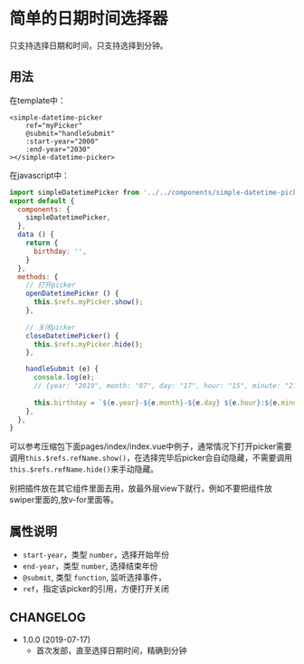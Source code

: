 # 简单的日期时间选择器

只支持选择日期和时间，只支持选择到分钟。

## 用法

在template中：
```vue
<simple-datetime-picker
    ref="myPicker"
    @submit="handleSubmit"
    :start-year="2000"
    :end-year="2030"
></simple-datetime-picker>
```

在javascript中：

```javascript
import simpleDatetimePicker from '../../components/simple-datetime-picker.vue';
export default {
  components: {
    simpleDatetimePicker,
  },
  data () {
    return {
      birthday: '',
    }
  },
  methods: {
    // 打开picker
    openDatetimePicker () {
      this.$refs.myPicker.show();
    },
    
    // 关闭picker
    closeDatetimePicker() {
      this.$refs.myPicker.hide();
    },

    handleSubmit (e) {
      console.log(e);
      // {year: "2019", month: "07", day: "17", hour: "15", minute: "21"}
      
      this.birthday = `${e.year}-${e.month}-${e.day} ${e.hour}:${e.minute}`;
    },
  },
}
```

可以参考压缩包下面pages/index/index.vue中例子，通常情况下打开picker需要调用`this.$refs.refName.show()`，在选择完毕后picker会自动隐藏，不需要调用`this.$refs.refName.hide()`来手动隐藏。

别把插件放在其它组件里面去用，放最外层view下就行，例如不要把组件放swiper里面的,放v-for里面等。

## 属性说明

+ `start-year`，类型 `number`，选择开始年份
+ `end-year`，类型 `number`, 选择结束年份
+ `@submit`, 类型 `function`, 监听选择事件，
+ `ref`，指定该picker的引用，方便打开关闭

## CHANGELOG

+ 1.0.0 (2019-07-17)
    + 首次发部，直至选择日期时间，精确到分钟